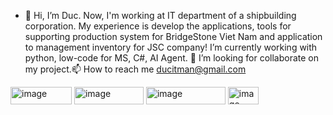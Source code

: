 - 👋 Hi, I’m Duc. Now, I'm working at IT department of a shipbuilding corporation. My experience is develop the applications, tools for supporting production system for BridgeStone Viet Nam and application to management inventory for JSC company! I’m currently working with python, low-code for MS, C#, AI Agent. 💞️ I’m looking for collaborate on my project.📫 How to reach me ducitman@gmail.com
<img width="98" height="28" alt="image" src="https://github.com/user-attachments/assets/88469e47-a538-4b31-9faa-4745c1bda371" />
<img width="111" height="28" alt="image" src="https://github.com/user-attachments/assets/4de4ca6e-5daf-44a6-90b5-63b52d74d21b" />
<img width="127" height="28" alt="image" src="https://github.com/user-attachments/assets/59612d2c-726d-4b1e-a98c-4aa4f941d30d" />
<img width="49" height="28" alt="image" src="https://github.com/user-attachments/assets/272ea5f0-989a-41c5-b27d-d338979a51e1" />

<!---
ducitman/ducitman is a ✨ special ✨ repository because its `README.md` (this file) appears on your GitHub profile.
You can click the Preview link to take a look at your changes.
--->
